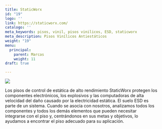 ```yaml
---
title: StaticWorx
id: "19"
logo: ''
link: https://staticworx.com/
catalogo: ''
meta_keywords: pisos, vinil, pisos vinilicos, ESD, staticworx
meta_description: Pisos Vinílicos Antiestáticos
weight: "19"
menu:
  principal:
    parent: Marcas
    weight: 11
draft: true

---
```

![](https://res.cloudinary.com/novatec/v1680726406/staticWorx-2020-LC-TM_ktvqiu.png)

Los pisos de control de estática de alto rendimiento StaticWorx protegen los componentes electrónicos, los explosivos y las computadoras de alta velocidad del daño causado por la electricidad estática. El suelo ESD es parte de un sistema. Cuando se asocia con nosotros, analizamos todos los componentes y todos los demás elementos que pueden necesitar integrarse con el piso y, centrándonos en sus metas y objetivos, lo ayudamos a encontrar el piso adecuado para su aplicación.
